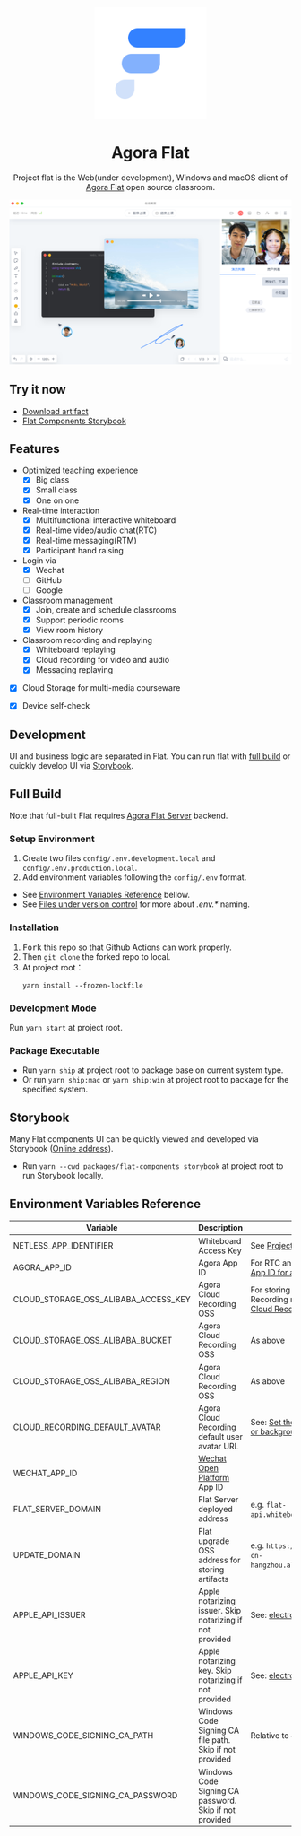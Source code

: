 <div align="center">
<img width="200" height="200" src="./assets/flat-logo.png">
<h1>Agora Flat</h1>
<p>Project flat is the Web(under development), Windows and macOS client of <a href="https://flat.whiteboard.agora.io/en/">Agora Flat</a> open source classroom.</p>
<img src="./assets/flat-showcase.png">
</div>


## Try it now

- [Download artifact][flat-homepage]
- [Flat Components Storybook][flat-storybook]

## Features

- Optimized teaching experience
  - [x] Big class
  - [x] Small class
  - [x] One on one
- Real-time interaction
  - [x] Multifunctional interactive whiteboard
  - [x] Real-time video/audio chat(RTC)
  - [x] Real-time messaging(RTM)
  - [x] Participant hand raising
- Login via
  - [x] Wechat
  - [ ] GitHub
  - [ ] Google
- Classroom management
  - [x] Join, create and schedule classrooms
  - [x] Support periodic rooms
  - [x] View room history
- Classroom recording and replaying
  - [x] Whiteboard replaying
  - [x] Cloud recording for video and audio 
  - [x] Messaging replaying
- [x] Cloud Storage for multi-media courseware
- [x] Device self-check


## Development

UI and business logic are separated in Flat. You can run flat with [full build](#full-build) or quickly develop UI via [Storybook](#storybook).

## Full Build

Note that full-built Flat requires [Agora Flat Server][flat-server] backend.

### Setup Environment

1. Create two files `config/.env.development.local` and `config/.env.production.local`.
1. Add environment variables following the `config/.env` format.

- See [Environment Variables Reference](#%E7%8E%AF%E5%A2%83%E5%8F%98%E9%87%8F%E5%80%BC%E5%8F%82%E8%80%83) bellow.
- See [Files under version control](https://github.com/kerimdzhanov/dotenv-flow#files-under-version-control) for more about _.env.*_ naming.


### Installation

1. <kbd>Fork</kbd> this repo so that Github Actions can work properly.
2. Then `git clone` the forked repo to local.
3. At project root：
   ```shell
   yarn install --frozen-lockfile
   ```

### Development Mode

Run `yarn start` at project root.

### Package Executable

- Run `yarn ship` at project root to package base on current system type.
- Or run `yarn ship:mac` or `yarn ship:win` at project root to package for the specified system.


## Storybook

Many Flat components UI can be quickly viewed and developed via Storybook ([Online address][flat-storybook]).

- Run `yarn --cwd packages/flat-components storybook` at project root to run Storybook locally.


## Environment Variables Reference

| Variable                             | Description                                              |  Note                                                                                |
| ------------------------------------ | -------------------------------------------------------- | ------------------------------------------------------------------------------------ |
| NETLESS_APP_IDENTIFIER               | Whiteboard Access Key                                    | See [Projects and permissions][netless-auth]                                         |
| AGORA_APP_ID                         | Agora App ID                                             | For RTC and RTM. See [Use an App ID for authentication][agora-app-id-auth]           |
| CLOUD_STORAGE_OSS_ALIBABA_ACCESS_KEY | Agora Cloud Recording OSS                                |  For storing RTC Cloud Recording media files. See [Cloud Recording][cloud-recording] |
| CLOUD_STORAGE_OSS_ALIBABA_BUCKET     | Agora Cloud Recording OSS                                | As above                                                                             |
| CLOUD_STORAGE_OSS_ALIBABA_REGION     | Agora Cloud Recording OSS                                | As above                                                                             |
| CLOUD_RECORDING_DEFAULT_AVATAR       | Agora Cloud Recording default user avatar URL            | See: [Set the background color or background image][cloud-recording-background]      |
| WECHAT_APP_ID                        | [Wechat Open Platform][open-wechat] App ID               |                                                                                      |
| FLAT_SERVER_DOMAIN                   | Flat Server deployed address                             | e.g. `flat-api.whiteboard.agora.io`                                                  |
| UPDATE_DOMAIN                        | Flat upgrade OSS address for storing artifacts           | e.g. `https://flat-storage.oss-cn-hangzhou.aliyuncs.com/versions`                    |
| APPLE_API_ISSUER                     | Apple notarizing issuer. Skip notarizing if not provided | See: [electron-updater][electron-updater]                                            |
| APPLE_API_KEY                        | Apple notarizing key. Skip notarizing if not provided    | See: [electron-updater][electron-updater]                                            |
| WINDOWS_CODE_SIGNING_CA_PATH         | Windows Code Signing CA file path. Skip if not provided  | Relative to `desktop/main-app`                                                       |
| WINDOWS_CODE_SIGNING_CA_PASSWORD     | Windows Code Signing CA password. Skip if not provided   |                                                                                      |

[flat-homepage]: https://flat.whiteboard.agora.io/
[flat-server]: https://github.com/netless-io/flat-server
[flat-storybook]: https://netless-io.github.io/flat/storybook/

[open-wechat]: https://open.weixin.qq.com/
[netless-auth]: https://docs.agora.io/en/whiteboard/generate_whiteboard_token_at_app_server?platform=RESTful
[agora-app-id-auth]: https://docs.agora.io/en/Agora%20Platform/token#a-name--appidause-an-app-id-for-authentication
[cloud-recording]: https://docs.agora.io/en/cloud-recording/cloud_recording_api_rest?platform=RESTful#storageConfig
[cloud-recording-background]: https://docs.agora.io/en/cloud-recording/cloud_recording_layout?platform=RESTful#background
[electron-updater]: https://github.com/electron-userland/electron-builder/tree/master/packages/electron-updater
